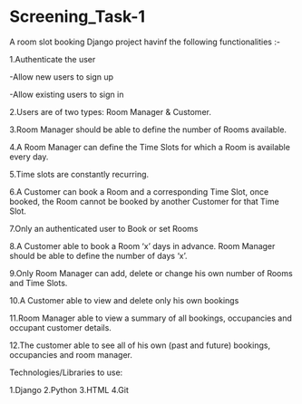 # Screening_Task-1


A room slot booking Django project havinf the following functionalities :-

1.Authenticate the user

  -Allow new users to sign up

  -Allow existing users to sign in

2.Users are of two types: Room Manager & Customer.

3.Room Manager should be able to define the number of Rooms available.

4.A Room Manager can define the Time Slots for which a Room is available every day.

5.Time slots are constantly recurring.

6.A Customer can book a Room and a corresponding Time Slot, once booked, the Room cannot be booked by another Customer for that Time Slot.

7.Only an authenticated user to Book or set Rooms

8.A Customer able to book a Room ‘x’ days in advance. Room Manager should be able to define the number of days ‘x’.

9.Only Room Manager can add, delete or change his own number of Rooms and Time Slots.

10.A Customer able to view and delete only his own bookings

11.Room Manager able to view a summary of all bookings, occupancies and occupant customer details.

12.The customer able to see all of his own (past and future) bookings, occupancies and room manager.


Technologies/Libraries to use:

1.Django
2.Python 
3.HTML
4.Git
